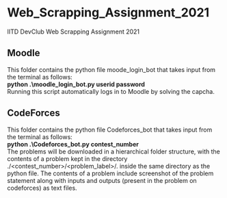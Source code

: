 # Web_Scrapping_Assignment_2021
IITD DevClub Web Scrapping Assignment 2021

## Moodle

This folder contains the python file moode_login_bot that takes input from the terminal as follows: <br>
**python .\moodle_login_bot.py userid password** <br>
Running this script automatically logs in to Moodle by solving the capcha.

## CodeForces

This folder contains the python file Codeforces_bot that takes input from the terminal as follows: <br>
**python .\Codeforces_bot.py contest_number** <br>
The problems will be downloaded in a hierarchical folder structure, with the contents of a problem kept in the directory ./<contest_number>/<problem_label>/. inside the same directory as the python file. The contents of a problem include screenshot of the problem statement along with inputs and outputs (present in the problem on codeforces) as text files.

